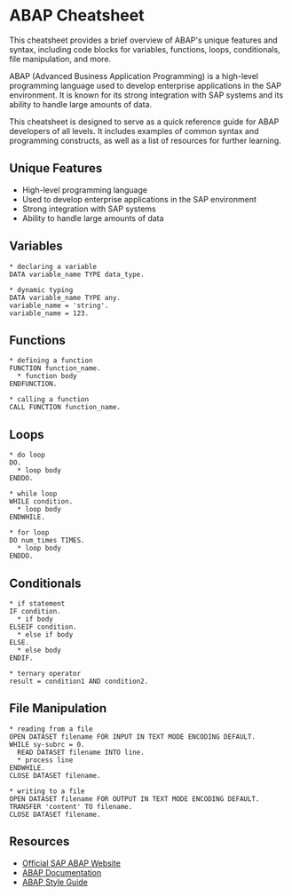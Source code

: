 # ABAP Cheatsheet

This cheatsheet provides a brief overview of ABAP's unique features and syntax, including code blocks for variables, functions, loops, conditionals, file manipulation, and more.

ABAP (Advanced Business Application Programming) is a high-level programming language used to develop enterprise applications in the SAP environment. It is known for its strong integration with SAP systems and its ability to handle large amounts of data.

This cheatsheet is designed to serve as a quick reference guide for ABAP developers of all levels. It includes examples of common syntax and programming constructs, as well as a list of resources for further learning.

## Unique Features
- High-level programming language
- Used to develop enterprise applications in the SAP environment
- Strong integration with SAP systems
- Ability to handle large amounts of data

## Variables
```abap
* declaring a variable
DATA variable_name TYPE data_type.

* dynamic typing
DATA variable_name TYPE any.
variable_name = 'string'.
variable_name = 123.
```

## Functions
```abap
* defining a function
FUNCTION function_name.
  * function body
ENDFUNCTION.

* calling a function
CALL FUNCTION function_name.
```

## Loops
```abap
* do loop
DO.
  * loop body
ENDDO.

* while loop
WHILE condition.
  * loop body
ENDWHILE.

* for loop
DO num_times TIMES.
  * loop body
ENDDO.
```

## Conditionals
```abap
* if statement
IF condition.
  * if body
ELSEIF condition.
  * else if body
ELSE.
  * else body
ENDIF.

* ternary operator
result = condition1 AND condition2.
```

## File Manipulation
```abap
* reading from a file
OPEN DATASET filename FOR INPUT IN TEXT MODE ENCODING DEFAULT.
WHILE sy-subrc = 0.
  READ DATASET filename INTO line.
  * process line
ENDWHILE.
CLOSE DATASET filename.

* writing to a file
OPEN DATASET filename FOR OUTPUT IN TEXT MODE ENCODING DEFAULT.
TRANSFER 'content' TO filename.
CLOSE DATASET filename.
```

## Resources
- [Official SAP ABAP Website](https://www.sap.com/products/abap-platform.html)
- [ABAP Documentation](https://help.sap.com/viewer/product/SAP_ABAP_PLATFORM/1909.000/en-US)
- [ABAP Style Guide](https://github.com/SAP/styleguides/blob/main/clean-abap/CleanABAP.md)